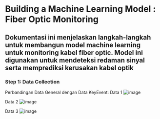 # Building a Machine Learning Model : Fiber Optic Monitoring
## Dokumentasi ini menjelaskan langkah-langkah untuk membangun model machine learning untuk monitoring kabel fiber optic. Model ini digunakan untuk mendeteksi redaman sinyal serta memprediksi kerusakan kabel optik

### Step 1: Data Collection

Perbandingan Data General dengan Data KeyEvent:
Data 1
![image](https://github.com/user-attachments/assets/93d66e6f-278d-4cb3-9f46-4362e7f3fe8f)

Data 2
![image](https://github.com/user-attachments/assets/c9cbfd32-3026-4666-a7e6-ab5118157617)

Data 3
![image](https://github.com/user-attachments/assets/8b11dd0c-1e10-4b30-b721-40dd1cfe9789)
